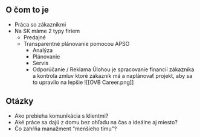 ## O čom to je
- Práca so zákazníkmi
- Na SK máme 2 typy firiem
	- Predajné
	- Transparentné plánovanie pomocou APSO
		- Analýza
		- Plánovanie
		- Servis
		- Odporúčanie / Reklama
Úlohou je spracovanie financií zákazníka a kontrola zmluv ktoré zákazník má a naplánovať projekt, aby sa to upravilo na lepšie
![[OVB Career.png]]
## Otázky
- Ako prebieha komunikácia s klientmi?
- Aké práce sa dajú z domu bez ohľadu na čas a ideálne aj miesto?
- Čo zahŕňa manažment "menšieho tímu"?